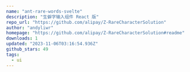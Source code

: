 ```yaml
---
name: "ant-rare-words-svelte"
description: "生僻字输入组件 React 版"
repo_url: "https://github.com/alipay/Z-RareCharacterSolution"
author: "andyliwr"
homepage: "https://github.com/alipay/Z-RareCharacterSolution#readme"
downloads: 1
updated: "2023-11-06T03:16:54.936Z"
github_stars: 49
tags: 
  - ui
---
```

